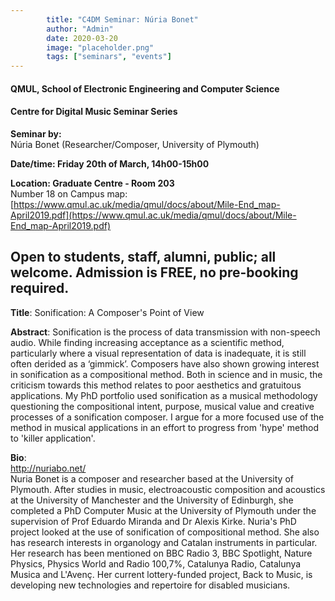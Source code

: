 ```yaml
---
        title: "C4DM Seminar: Núria Bonet"
        author: "Admin"
        date: 2020-03-20
        image: "placeholder.png"
        tags: ["seminars", "events"]
---
```


#### QMUL, School of Electronic Engineering and Computer Science

#### Centre for Digital Music Seminar Series

**Seminar by:**   
    Núria Bonet (Researcher/Composer, University of Plymouth)  

**Date/time: Friday 20th of March, 14h00-15h00**

**Location: Graduate Centre - Room 203**  
Number 18 on Campus map: [https://www.qmul.ac.uk/media/qmul/docs/about/Mile-End_map-April2019.pdf](https://www.qmul.ac.uk/media/qmul/docs/about/Mile-End_map-April2019.pdf)

Open to students, staff, alumni, public; all welcome.
Admission is FREE, no pre-booking required.
-----------------

<b>Title</b>: Sonification: A Composer's Point of View

<b>Abstract</b>:
Sonification is the process of data transmission with non-speech audio. While finding increasing acceptance as a scientific method, particularly where a visual representation of data is inadequate, it is still often derided as a ‘gimmick’. Composers have also shown growing interest in sonification as a compositional method. Both in science and in music, the criticism towards this method relates to poor aesthetics and gratuitous applications. My PhD portfolio used sonification as a musical methodology questioning the compositional intent, purpose, musical value and creative processes of a sonification composer. I argue for a more focused use of the method in musical applications in an effort to progress from 'hype' method to 'killer application'.

<b>Bio</b>:    
http://nuriabo.net/  
Nuria Bonet is a composer and researcher based at the University of Plymouth. After studies in music, electroacoustic composition and acoustics at the University of Manchester and the University of Edinburgh, she completed a PhD Computer Music at the University of Plymouth under the supervision of Prof Eduardo Miranda and Dr Alexis Kirke. Nuria's PhD project looked at the use of sonification of compositional method. She also has research interests in organology and Catalan instruments in particular. Her research has been mentioned on BBC Radio 3, BBC Spotlight, Nature Physics, Physics World and Radio 100,7%, Catalunya Radio, Catalunya Musica and L'Avenç. Her current lottery-funded project, Back to Music, is developing new technologies and repertoire for disabled musicians.
 
